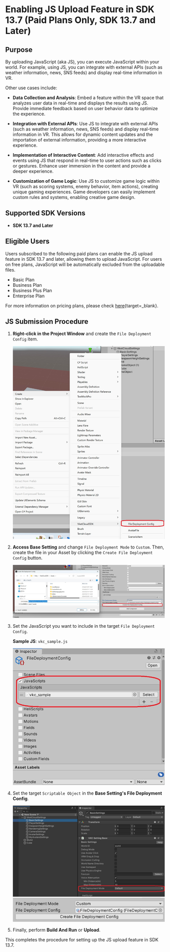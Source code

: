 # Enabling JS Upload Feature in SDK 13.7 (Paid Plans Only, SDK 13.7 and Later)

## Purpose

By uploading JavaScript (aka JS), you can execute JavaScript within your world. For example, using JS, you can integrate with external APIs (such as weather information, news, SNS feeds) and display real-time information in VR.

Other use cases include:

- **Data Collection and Analysis**: Embed a feature within the VR space that analyzes user data in real-time and displays the results using JS. Provide immediate feedback based on user behavior data to optimize the experience.

- **Integration with External APIs**: Use JS to integrate with external APIs (such as weather information, news, SNS feeds) and display real-time information in VR. This allows for dynamic content updates and the importation of external information, providing a more interactive experience.

- **Implementation of Interactive Content**: Add interactive effects and events using JS that respond in real-time to user actions such as clicks or gestures. Enhance user immersion in the content and provide a deeper experience.

- **Customization of Game Logic**: Use JS to customize game logic within VR (such as scoring systems, enemy behavior, item actions), creating unique gaming experiences. Game developers can easily implement custom rules and systems, enabling creative game design.

## Supported SDK Versions

- **SDK 13.7 and Later**

## Eligible Users

Users subscribed to the following paid plans can enable the JS upload feature in SDK 13.7 and later, allowing them to upload JavaScript. For users on free plans, JavaScript will be automatically excluded from the uploadable files.

- Basic Plan
- Business Plan
- Business Plus Plan
- Enterprise Plan

For more information on pricing plans, please check [here](https://cloud.vket.com/plan){target=_blank}.

## JS Submission Procedure

1. **Right-click in the Project Window** and create the `File Deployment Config` item.

   ![Create File Deployment Config](img/JsUpload_1.jpg)

2. **Access Base Setting** and change `File Deployment Mode` to `Custom`. Then, create the file in your Asset by clicking the `Create File Deployment Config` button.

   ![Set File Deployment Mode](img/JsUpload_2.jpg)

3. Set the JavaScript you want to include in the target `File Deployment Config`.

   **Sample JS**: `vkc_sample.js`

   ![Set JavaScript](img/JsUpload_3.jpg)

4. Set the target `Scriptable Object` in the **Base Setting's File Deployment Config**.

   ![Set Scriptable Object](img/JsUpload_4.jpg)
   ![Set Scriptable Object](img/JsUpload_5.jpg)

5. Finally, perform **Build And Run** or **Upload**.

This completes the procedure for setting up the JS upload feature in SDK 13.7.